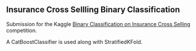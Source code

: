 ## Insurance Cross Sellling Binary Classification

Submission for the Kaggle [Binary Classification on Insurance Cross Selling](https://www.kaggle.com/competitions/playground-series-s4e7) competition.

A CatBoostClassifier is used along with StratifiedKFold.
